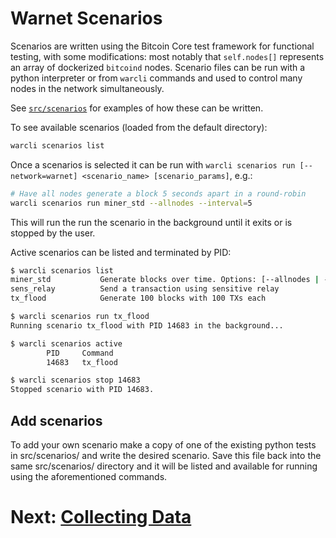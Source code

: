 # Warnet Scenarios

Scenarios are written using the Bitcoin Core test framework for functional testing,
with some modifications: most notably that `self.nodes[]` represents an array of
dockerized `bitcoind` nodes. Scenario files can be run with a python interpreter
or from `warcli` commands and used to control many nodes in the network simultaneously.

See [`src/scenarios`](../src/scenarios) for examples of how these can be written.

To see available scenarios (loaded from the default directory):

```bash
warcli scenarios list
```

Once a scenarios is selected it can be run with `warcli scenarios run [--network=warnet] <scenario_name> [scenario_params]`, e.g.:

```bash
# Have all nodes generate a block 5 seconds apart in a round-robin
warcli scenarios run miner_std --allnodes --interval=5
```

This will run the run the scenario in the background until it exits or is stopped by the user.

Active scenarios can be listed and terminated by PID:

```bash
$ warcli scenarios list
miner_std           Generate blocks over time. Options: [--allnodes | --interval=<number>]
sens_relay          Send a transaction using sensitive relay
tx_flood            Generate 100 blocks with 100 TXs each

$ warcli scenarios run tx_flood
Running scenario tx_flood with PID 14683 in the background...

$ warcli scenarios active
        PID     Command                                                          Network   Active
        14683   tx_flood                                                         warnet    True

$ warcli scenarios stop 14683
Stopped scenario with PID 14683.
```

## Add scenarios

To add your own scenario make a copy of one of the existing python tests in src/scenarios/ and write the desired scenario.
Save this file back into the same src/scenarios/ directory and it will be listed and available for running using the aforementioned commands.

# Next: [Collecting Data](data.md)
